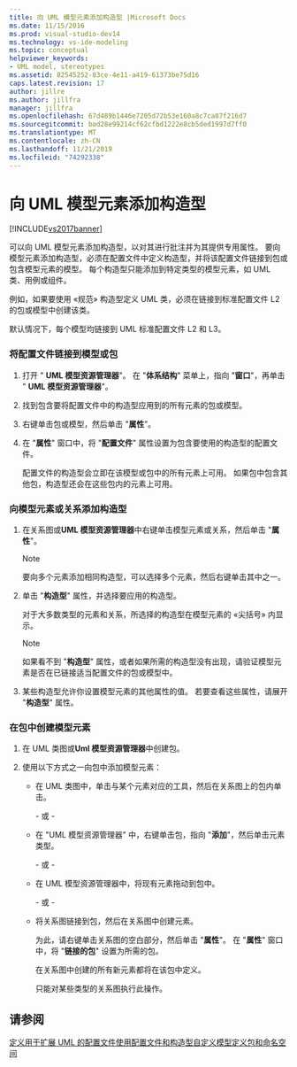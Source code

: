 ```yaml
---
title: 向 UML 模型元素添加构造型 |Microsoft Docs
ms.date: 11/15/2016
ms.prod: visual-studio-dev14
ms.technology: vs-ide-modeling
ms.topic: conceptual
helpviewer_keywords:
- UML model, stereotypes
ms.assetid: 82545252-83ce-4e11-a419-61373be75d16
caps.latest.revision: 17
author: jillre
ms.author: jillfra
manager: jillfra
ms.openlocfilehash: 67d489b1446e7205d72b53e160a8c7ca87f216d7
ms.sourcegitcommit: bad28e99214cf62cfbd1222e8cb5ded1997d7ff0
ms.translationtype: MT
ms.contentlocale: zh-CN
ms.lasthandoff: 11/21/2019
ms.locfileid: "74292338"
---
```

# <a name="add-stereotypes-to-uml-model-elements"></a>向 UML 模型元素添加构造型
[!INCLUDE[vs2017banner](../includes/vs2017banner.md)]

可以向 UML 模型元素添加构造型，以对其进行批注并为其提供专用属性。 要向模型元素添加构造型，必须在配置文件中定义构造型，并将该配置文件链接到包或包含模型元素的模型。 每个构造型只能添加到特定类型的模型元素，如 UML 类、用例或组件。

 例如，如果要使用 «规范» 构造型定义 UML 类，必须在链接到标准配置文件 L2 的包或模型中创建该类。

 默认情况下，每个模型均链接到 UML 标准配置文件 L2 和 L3。

### <a name="to-link-a-profile-to-a-model-or-a-package"></a>将配置文件链接到模型或包

1. 打开 " **UML 模型资源管理器**"。 在 "**体系结构**" 菜单上，指向 "**窗口**"，再单击 " **UML 模型资源管理器**"。

2. 找到包含要将配置文件中的构造型应用到的所有元素的包或模型。

3. 右键单击包或模型，然后单击 "**属性**"。

4. 在 "**属性**" 窗口中，将 "**配置文件**" 属性设置为包含要使用的构造型的配置文件。

     配置文件的构造型会立即在该模型或包中的所有元素上可用。 如果包中包含其他包，构造型还会在这些包内的元素上可用。

### <a name="to-add-stereotypes-to-model-elements-or-relationships"></a>向模型元素或关系添加构造型

1. 在关系图或**UML 模型资源管理器**中右键单击模型元素或关系，然后单击 "**属性**"。

    > [!NOTE]
    > 要向多个元素添加相同构造型，可以选择多个元素，然后右键单击其中之一。

2. 单击 "**构造型**" 属性，并选择要应用的构造型。

     对于大多数类型的元素和关系，所选择的构造型在模型元素的 «尖括号» 内显示。

    > [!NOTE]
    > 如果看不到 "**构造型**" 属性，或者如果所需的构造型没有出现，请验证模型元素是否在已链接适当配置文件的包或模型中。

3. 某些构造型允许你设置模型元素的其他属性的值。 若要查看这些属性，请展开 "**构造型**" 属性。

### <a name="to-create-model-elements-within-a-package"></a>在包中创建模型元素

1. 在 UML 类图或**Uml 模型资源管理器**中创建包。

2. 使用以下方式之一向包中添加模型元素：

    - 在 UML 类图中，单击与某个元素对应的工具，然后在关系图上的包内单击。

         \- 或 -

    - 在 "UML 模型资源管理器" 中，右键单击包，指向 "**添加**"，然后单击元素类型。

         \- 或 -

    - 在 UML 模型资源管理器中，将现有元素拖动到包中。

         \- 或 -

    - 将关系图链接到包，然后在关系图中创建元素。

         为此，请右键单击关系图的空白部分，然后单击 "**属性**"。 在 "**属性**" 窗口中，将 "**链接的包**" 设置为所需的包。

         在关系图中创建的所有新元素都将在该包中定义。

         只能对某些类型的关系图执行此操作。

## <a name="see-also"></a>请参阅
 [定义用于扩展 UML 的配置文件](../modeling/define-a-profile-to-extend-uml.md)[使用配置文件和构造型自定义模型](../modeling/customize-your-model-with-profiles-and-stereotypes.md)[定义包和命名空间](../modeling/define-packages-and-namespaces.md)

